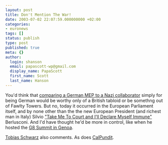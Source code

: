 ```yaml
---
layout: post
title: Don't Mention The War!
date: 2003-07-02 22:07:59.000000000 +02:00
categories:
- euronews
tags: []
status: publish
type: post
published: true
meta: {}
author:
  login: shanson
  email: papascott-wp@gmail.com
  display_name: PapaScott
  first_name: Scott
  last_name: Hanson
---
```

<p>You'd think that <a title="Guardian: MEPs' fury at Berlusconi's Nazi jibe" href="http://www.guardian.co.uk/eu/story/0,7369,989630,00.html">comparing a German MEP to a Nazi collaborator</a> simply for being German would be worthy only of a British tabloid or be somethng out of Fawlty Towers. But no, today it occurred in the European Parliament itself, and by none other than the the new European President (and richest man in Italy) Silvio <a title="BBC: Rain looms for Berlusconi's parade" href="http://news.bbc.co.uk/2/hi/europe/3014420.stm">"Take Me To Court and I'll Declare Myself Immune"</a> Berlusconi. And I'd have thought he'd be more in control, like when he hosted the <a title="CNN: G8 summit death shocks leaders" href="http://www.cnn.com/2001/WORLD/europe/07/20/genoa.protests/">G8 Summit in Genoa</a>. </p>
<p><a title="Almost a diary: Schultz, and Schulz" href="http://tschwarz.blogspot.com/2003_06_29_tschwarz_archive.html#105717079376290059">Tobias Schwarz</a> also comments. As does <a href="http://www.calpundit.com/archives/001553.html">CalPundit</a>.</p>
